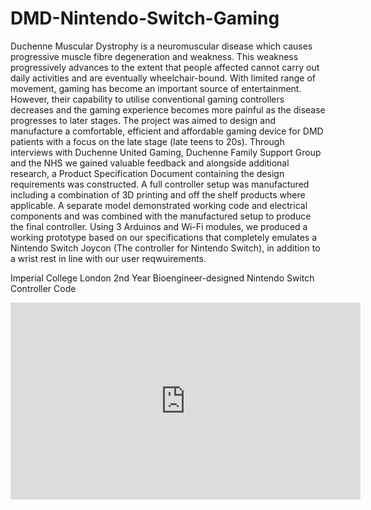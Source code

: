 # DMD-Nintendo-Switch-Gaming
Duchenne Muscular Dystrophy is a neuromuscular disease which causes progressive muscle fibre degeneration and weakness. This weakness progressively advances to the extent that people affected cannot carry out daily activities and are eventually wheelchair-bound. With limited range of movement, gaming has become an important source of entertainment. However, their capability to utilise conventional gaming controllers decreases and the gaming experience becomes more painful as the disease progresses to later stages. The project was aimed to design and manufacture a comfortable, efficient and affordable gaming device for DMD patients with a focus on the late stage (late teens to 20s).
Through interviews with Duchenne United Gaming, Duchenne Family Support Group and the NHS we gained valuable feedback and alongside additional research, a Product Specification Document containing the design requirements was constructed. 
A full controller setup was manufactured including a combination of 3D printing and off the shelf products where applicable. A separate model demonstrated working code and electrical components and was combined with the manufactured setup to produce the final controller. Using 3 Arduinos and Wi-Fi modules, we produced a working prototype based on our specifications that completely emulates a Nintendo Switch Joycon (The controller for Nintendo Switch), in addition to a wrist rest in line with our user reqwuirements. 

Imperial College London 2nd Year Bioengineer-designed Nintendo Switch Controller Code
<p align="Center">
<iframe width="560" height="315" src="https://www.youtube.com/embed/wG0IQJdxI7U" title="YouTube video player" frameborder="0" allow="accelerometer; autoplay; clipboard-write; encrypted-media; gyroscope; picture-in-picture" allowfullscreen></iframe>
</p>
